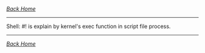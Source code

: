 _*[Back Home](https://bluefalconjun.github.io)*_  
***

Shell:
#! is explain by kernel's exec function in script file process.

***
_*[Back Home](https://bluefalconjun.github.io)*_  
